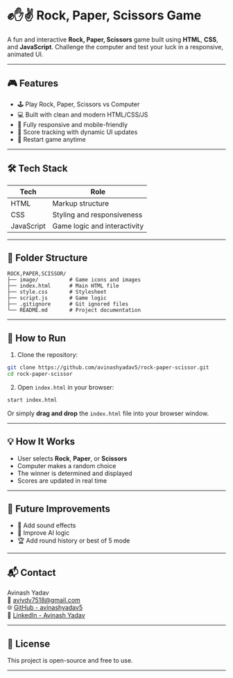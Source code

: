 # ✊✋✌️ Rock, Paper, Scissors Game

A fun and interactive **Rock, Paper, Scissors** game built using **HTML**, **CSS**, and **JavaScript**. Challenge the computer and test your luck in a responsive, animated UI.

---

## 🎮 Features

- 🕹️ Play Rock, Paper, Scissors vs Computer  
- 💻 Built with clean and modern HTML/CSS/JS  
- 📱 Fully responsive and mobile-friendly  
- 🎉 Score tracking with dynamic UI updates  
- 🔁 Restart game anytime

---

## 🛠️ Tech Stack

| Tech        | Role                       |
|-------------|----------------------------|
| HTML        | Markup structure           |
| CSS         | Styling and responsiveness |
| JavaScript  | Game logic and interactivity |

---

## 📁 Folder Structure

```
ROCK,PAPER,SCISSOR/
├── image/          # Game icons and images
├── index.html      # Main HTML file
├── style.css       # Stylesheet
├── script.js       # Game logic
├── .gitignore      # Git ignored files
└── README.md       # Project documentation
```

---

## 🧪 How to Run

1. Clone the repository:

```bash
git clone https://github.com/avinashyadav5/rock-paper-scissor.git
cd rock-paper-scissor
```

2. Open `index.html` in your browser:

```bash
start index.html
```

Or simply **drag and drop** the `index.html` file into your browser window.

---

## 💡 How It Works

- User selects **Rock**, **Paper**, or **Scissors**
- Computer makes a random choice
- The winner is determined and displayed
- Scores are updated in real time

---

## 🚀 Future Improvements

- 🎵 Add sound effects  
- 🧠 Improve AI logic  
- 🏆 Add round history or best of 5 mode  

---

## 📬 Contact

Avinash Yadav  
📧 [aviydv7518@gmail.com](mailto:aviydv7518@gmail.com)  
🌐 [GitHub - avinashyadav5](https://github.com/avinashyadav5)  
🔗 [LinkedIn - Avinash Yadav](https://linkedin.com/in/avinashyadav5)

---

## 📝 License

This project is open-source and free to use.

---
